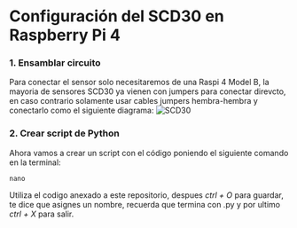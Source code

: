 # Configuración del SCD30 en Raspberry Pi 4

### 1. Ensamblar circuito
Para conectar el sensor solo necesitaremos de una Raspi 4 Model B, la mayoria de sensores SCD30 ya vienen con jumpers para conectar direvcto, en caso contrario solamente usar cables jumpers hembra-hembra y conectarlo como el siguiente diagrama:
![SCD30](figs/scd30(1).png)

### 2. Crear script de Python
Ahora vamos a crear un script con el código poniendo el siguiente comando en la terminal:
```
nano
```
Utiliza el codigo anexado a este repositorio, despues _ctrl + O_ para guardar, te dice que asignes un nombre, recuerda que termina con .py y por ultimo _ctrl + X_ para salir.
